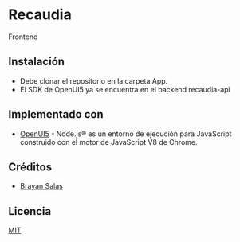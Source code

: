 # Recaudia

Frontend

## Instalación

* Debe clonar el repositorio en la carpeta App.
* El SDK de OpenUI5 ya se encuentra en el backend recaudia-api


## Implementado con

* [OpenUI5](http://nodejs.org/) - Node.js® es un entorno de ejecución para JavaScript construido con el motor de JavaScript V8 de Chrome.

## Créditos
- [Brayan Salas](https://twitter.com/basa90)

## Licencia
[MIT](https://opensource.org/licenses/MIT)
